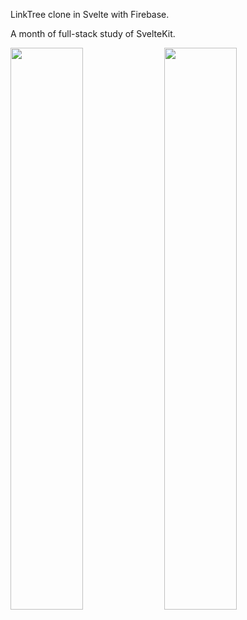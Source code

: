 LinkTree clone in Svelte with Firebase.

A month of full-stack study of SvelteKit.

<div>
<img src="https://github.com/Bembit/sveltekit-linktree/blob/main/landing.png" width="48%">
<img src="https://github.com/Bembit/sveltekit-linktree/blob/main/landing2.png" width="48%">
</div>
